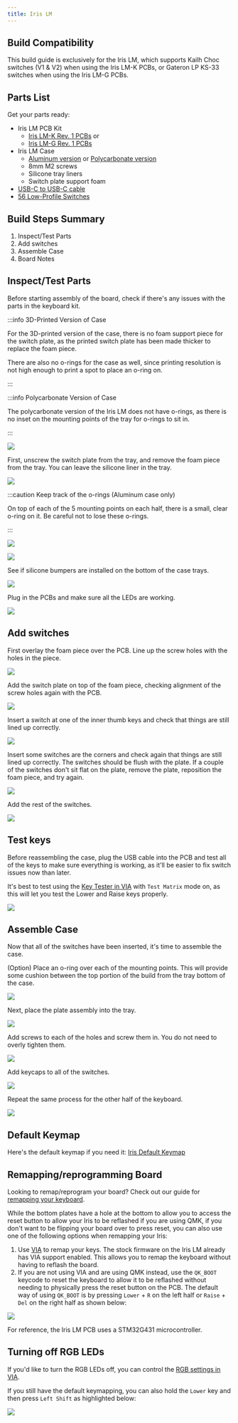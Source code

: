 ```yaml
---
title: Iris LM
---
```


## Build Compatibility

This build guide is exclusively for the Iris LM, which supports Kailh Choc switches (V1 & V2) when using the Iris LM-K PCBs, or Gateron LP KS-33 switches when using the Iris LM-G PCBs.

## Parts List

Get your parts ready:

* Iris LM PCB Kit
  * [Iris LM-K Rev. 1 PCBs](https://keeb.io/products/iris-lm-k-pcb-kit) or
  * [Iris LM-G Rev. 1 PCBs](https://keeb.io/products/iris-lm-g-pcb-kit)
* Iris LM Case
  * [Aluminum version](https://keeb.io/products/iris-lm-aluminum-case) or [Polycarbonate version](https://keeb.io/products/iris-lm-polycarbonate-case)
  * 8mm M2 screws
  * Silicone tray liners
  * Switch plate support foam
* [USB-C to USB-C cable](https://keeb.io/products/usb-c-to-usb-c-cable)
* [56 Low-Profile Switches](https://keeb.io/collections/switches?filter.p.m.keyboard.switch_compatibility=Choc+V1+Low-Profile&filter.p.m.keyboard.switch_compatibility=Choc+V2+Low-Profile&filter.p.m.keyboard.switch_compatibility=Gateron+Low-Profile&sort_by=best-selling)

<!-- ![](./assets/images/iris-lm/iris-lm-parts.jpg) -->

## Build Steps Summary

1. Inspect/Test Parts
2. Add switches
3. Assemble Case
4. Board Notes

## Inspect/Test Parts

Before starting assembly of the board, check if there's any issues with the parts in the keyboard kit.

:::info 3D-Printed Version of Case

For the 3D-printed version of the case, there is no foam support piece for the switch plate, as the printed switch plate has been made thicker to replace the foam piece.

There are also no o-rings for the case as well, since printing resolution is not high enough to print a spot to place an o-ring on.

:::

:::info Polycarbonate Version of Case

The polycarbonate version of the Iris LM does not have o-rings, as there is no inset on the mounting points of the tray for o-rings to sit in.

:::


![](./assets/images/iris-lm/IMG_3739.jpeg)

First, unscrew the switch plate from the tray, and remove the foam piece from the tray. You can leave the silicone liner in the tray.

![](./assets/images/iris-lm/IMG_3699.jpeg)

:::caution Keep track of the o-rings (Aluminum case only)

On top of each of the 5 mounting points on each half, there is a small, clear o-ring on it. Be careful not to lose these o-rings.

:::

![](./assets/images/iris-lm/IMG_3720.jpeg)

![](./assets/images/iris-lm/IMG_3700.jpeg)

See if silicone bumpers are installed on the bottom of the case trays.

![](./assets/images/iris-lm/IMG_3721.jpeg)

Plug in the PCBs and make sure all the LEDs are working.

![](./assets/images/iris-lm/IMG_3737.jpeg)


## Add switches

First overlay the foam piece over the PCB. Line up the screw holes with the holes in the piece.

![](./assets/images/iris-lm/IMG_3701.jpeg)

Add the switch plate on top of the foam piece, checking alignment of the screw holes again with the PCB.

![](./assets/images/iris-lm/IMG_3702.jpeg)

Insert a switch at one of the inner thumb keys and check that things are still lined up correctly.

![](./assets/images/iris-lm/IMG_3703.jpeg)

Insert some switches are the corners and check again that things are still lined up correctly. The switches should be flush with the plate. If a couple of the switches don't sit flat on the plate, remove the plate, reposition the foam piece, and try again.

![](./assets/images/iris-lm/IMG_3704.jpeg)

Add the rest of the switches.

![](./assets/images/iris-lm/IMG_3705.jpeg)

## Test keys

Before reassembling the case, plug the USB cable into the PCB and test all of the keys to make sure everything is working, as it'll be easier to fix switch issues now than later.

It's best to test using the [Key Tester in VIA](via#key-tester-tab) with `Test Matrix` mode on, as this will let you test the Lower and Raise keys properly.

![](./assets/images/iris-ce/iris-via-key-tester.png)

## Assemble Case

Now that all of the switches have been inserted, it's time to assemble the case.

(Option) Place an o-ring over each of the mounting points. This will provide some cushion between the top portion of the build from the tray bottom of the case.

![](./assets/images/iris-lm/IMG_3720.jpeg)

Next, place the plate assembly into the tray.

![](./assets/images/iris-lm/IMG_3706.jpeg)

Add screws to each of the holes and screw them in. You do not need to overly tighten them.

![](./assets/images/iris-lm/IMG_3707.jpeg)

Add keycaps to all of the switches.

![](./assets/images/iris-lm/IMG_3708.jpeg)

Repeat the same process for the other half of the keyboard.

![](./assets/images/iris-lm/IMG_3694.jpeg)

## Default Keymap

Here's the default keymap if you need it: [Iris Default Keymap](../static/layouts/Iris%20Default%20Keymap.pdf)

## Remapping/reprogramming Board

Looking to remap/reprogram your board? Check out our guide for [remapping your keyboard](remapping-keyboard).

While the bottom plates have a hole at the bottom to allow you to access the reset button to allow your Iris to be reflashed if you are using QMK, if you don't want to be flipping your board over to press reset, you can also use one of the following options when remapping your Iris:

1. Use [VIA](via.md) to remap your keys. The stock firmware on the Iris LM already has VIA support enabled. This allows you to remap the keyboard without having to reflash the board.
2. If you are not using VIA and are using QMK instead, use the `QK_BOOT` keycode to reset the keyboard to allow it to be reflashed without needing to physically press the reset button on the PCB. The default way of using `QK_BOOT` is by pressing `Lower` + `R` on the left half or `Raise` + `Del` on the right half as shown below:

![](./assets/images/iris-ce/iris-ce-qk-boot.png)

For reference, the Iris LM PCB uses a STM32G431 microcontroller.

## Turning off RGB LEDs

If you'd like to turn the RGB LEDs off, you can control the [RGB settings in VIA](via#lighting).

If you still have the default keymapping, you can also hold the `Lower` key and then press `Left Shift` as highlighted below:

![](./assets/images/iris-ce/rgb-off.png)
